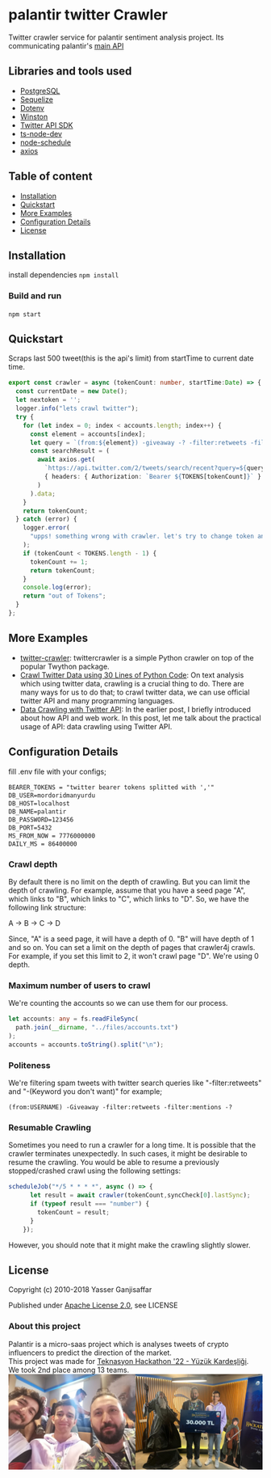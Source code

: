 # palantir twitter Crawler

Twitter crawler service for palantir sentiment analysis project. Its communicating palantir's [main API](#https://github.com/muratdemirci/palantir-be)

## Libraries and tools used

- [PostgreSQL](https://www.postgresql.org/)
- [Sequelize](https://www.npmjs.com/package/sequelize)
- [Dotenv](https://www.npmjs.com/package/dotenv)
- [Winston](https://github.com/winstonjs/winston)
- [Twitter API SDK](https://www.npmjs.com/package/twitter-api-sdk)
- [ts-node-dev](https://www.npmjs.com/package/ts-node-dev)
- [node-schedule](https://www.npmjs.com/package/node-schedule)
- [axios](https://www.npmjs.com/package/axios)
## Table of content

- [Installation](#installation)
- [Quickstart](#quickstart)   
- [More Examples](#more-examples)
- [Configuration Details](#configuration-details)
- [License](#license)

## Installation

install dependencies
```npm install```
### Build and run
```npm start```
## Quickstart
Scraps last 500 tweet(this is the api's limit) from startTime to current date time.
```Typescript 
export const crawler = async (tokenCount: number, startTime:Date) => {
  const currentDate = new Date();
  let nextoken = '';  
  logger.info("lets crawl twitter");
  try {
    for (let index = 0; index < accounts.length; index++) {
      const element = accounts[index];
      let query = `(from:${element}) -giveaway -? -filter:retweets -filter:mentions`;
      const searchResult = (
        await axios.get(
          `https://api.twitter.com/2/tweets/search/recent?query=${query}&max_results=500&${nextoken}&start_time=${startTime.toISOString()}&end_time=${currentDate.toISOString()}&tweet.fields=author_id,created_at,id,text,public_metrics`,
          { headers: { Authorization: `Bearer ${TOKENS[tokenCount]}` } }
        )
      ).data;
    }
    return tokenCount;
  } catch (error) {
    logger.error(
      "upps! something wrong with crawler. let's try to change token and try again 5 minutes later!."
    );
    if (tokenCount < TOKENS.length - 1) {
      tokenCount += 1;
      return tokenCount;
    }
    console.log(error);
    return "out of Tokens";
  }
};
```

## More Examples
- [twitter-crawler](https://github.com/ferencberes/twitter-crawler): twittercrawler is a simple Python crawler on top of the popular Twython package.
- [Crawl Twitter Data using 30 Lines of Python Code](https://chatbotslife.com/crawl-twitter-data-using-30-lines-of-python-code-e3fece99450e): On text analysis which using twitter data, crawling is a crucial thing to do. There are many ways for us to do that; to crawl twitter data, we can use official twitter API and many programming languages.
- [Data Crawling with Twitter API](https://pnut2357.github.io/Data-Crawling-TwitterAPI/): In the earlier post, I briefly introduced about how API and web work. In this post, let me talk about the practical usage of API: data crawling using Twitter API.

## Configuration Details
fill .env file with your configs;
```
BEARER_TOKENS = "twitter bearer tokens splitted with ','"
DB_USER=mordoridmanyurdu
DB_HOST=localhost
DB_NAME=palantir
DB_PASSWORD=123456
DB_PORT=5432
MS_FROM_NOW = 7776000000
DAILY_MS = 86400000
```
### Crawl depth
By default there is no limit on the depth of crawling. But you can limit the depth of crawling. For example, assume that you have a seed page "A", which links to "B", which links to "C", which links to "D". So, we have the following link structure:

A -> B -> C -> D

Since, "A" is a seed page, it will have a depth of 0. "B" will have depth of 1 and so on. You can set a limit on the depth of pages that crawler4j crawls. For example, if you set this limit to 2, it won't crawl page "D". We're using 0 depth.

### Maximum number of users to crawl

We're counting the accounts so we can use them for our process.

```Typescript 
let accounts: any = fs.readFileSync(
  path.join(__dirname, "../files/accounts.txt")
);
accounts = accounts.toString().split("\n");
```

### Politeness
We're filtering spam tweets with twitter search queries like "-filter:retweets" and "-(Keyword you don't want)" for example;
```
(from:USERNAME) -Giveaway -filter:retweets -filter:mentions -?
```

### Resumable Crawling
Sometimes you need to run a crawler for a long time. It is possible that the crawler
terminates unexpectedly. In such cases, it might be desirable to resume the crawling.
You would be able to resume a previously stopped/crashed crawl using the following
settings:
```Typescript
scheduleJob("*/5 * * * *", async () => {
      let result = await crawler(tokenCount,syncCheck[0].lastSync);
      if (typeof result === "number") {
        tokenCount = result;
      } 
    });
```
However, you should note that it might make the crawling slightly slower.


## License

Copyright (c) 2010-2018 Yasser Ganjisaffar

Published under [Apache License 2.0](http://www.apache.org/licenses/LICENSE-2.0), see LICENSE

### About this project

Palantir is a micro-saas project which is analyses tweets of crypto influencers to predict the direction of the market.  
This project was made for [Teknasyon Hackathon '22 - Yüzük Kardeşliği](https://teknasyon.com/tech/hackathon22/#/).  
We took 2nd place among 13 teams.  
![mordor idman yurdu :)](https://raw.githubusercontent.com/muratdemirci/palantir-be/dio/hackathonwin.jpeg "mordor idman yurdu :))")
